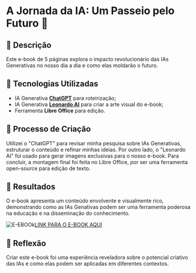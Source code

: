 # A Jornada da IA: Um Passeio pelo Futuro 🌌

## 📒 Descrição

Este e-book de 5 páginas explora o impacto revolucionário das IAs Generativas no nosso dia a dia e como elas moldarão o futuro.

## 🤖 Tecnologias Utilizadas

- IA Generativa **[ChatGPT](https://chat.openai.com)** para roteirização;
- IA Generativa **[Leonardo AI](https://leonardo.ai)** para criar a arte visual do e-book;
- Ferramenta **Libre Office** para edição.

## 🧐 Processo de Criação

Utilizei o "ChatGPT" para revisar minha pesquisa sobre IAs Generativas, estruturar o conteúdo e refinar minhas ideias. Por outro lado, o "Leonardo AI" foi usado para gerar imagens exclusivas para o nosso e-book. Para concluir, a montagem final foi feita no Libre Office, por ser uma ferramenta open-source para edição de texto.

## 🚀 Resultados

O e-book apresenta um conteúdo envolvente e visualmente rico, demonstrando como as IAs Genativas podem ser uma ferramenta poderosa na educação e na disseminação do conhecimento.

![E-EBOOk](C:\Users\aquaritis17\Documents\Aulas_Backend-DIO\Aula_Java\lab-natty-or-not\Imagens\Capa_Livro-mini.png)[LINK PARA O E-BOOK AQUI]()

## 💭 Reflexão

Criar este e-book foi uma experiência reveladora sobre o potencial criativo das IAs e como elas podem ser aplicadas em diferentes contextos.
